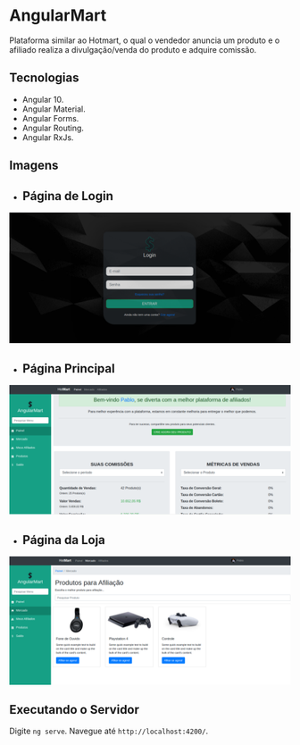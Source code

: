 # AngularMart

Plataforma similar ao Hotmart, o qual o vendedor anuncia um produto e o afiliado realiza a divulgação/venda do produto e adquire comissão.

## Tecnologias

* Angular 10.
* Angular Material.
* Angular Forms.
* Angular Routing.
* Angular RxJs.

## Imagens

- ## Página de Login

![Login](document/prints/login.png "Login Page")

- ## Página Principal

![Home](document/prints/home-page.png "Home Page")

- ## Página da Loja

![Store](document/prints/store-page.png "Store Page")


## Executando o Servidor

Digite `ng serve`. Navegue até `http://localhost:4200/`.
